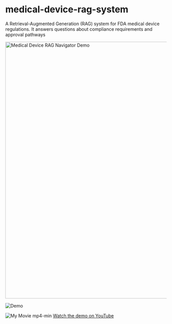 # medical-device-rag-system
A Retrieval-Augmented Generation (RAG) system for FDA medical device regulations. It answers questions about compliance requirements and approval pathways

<img src="assets/demo.gif" alt="Medical Device RAG Navigator Demo" width="800">


![Demo](assets/demo.gif)

![My Movie mp4-min](https://github.com/user-attachments/assets/e2d16139-35e4-4d8d-b601-ec8def0aa1f9)
[Watch the demo on YouTube](https://www.youtube.com/watch?v=rW85OK4VSag)


